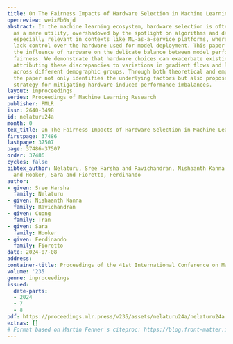 ```yaml
---
title: On The Fairness Impacts of Hardware Selection in Machine Learning
openreview: weixEb6Wjd
abstract: In the machine learning ecosystem, hardware selection is often regarded
  as a mere utility, overshadowed by the spotlight on algorithms and data. This is
  especially relevant in contexts like ML-as-a-service platforms, where users often
  lack control over the hardware used for model deployment. This paper investigates
  the influence of hardware on the delicate balance between model performance and
  fairness. We demonstrate that hardware choices can exacerbate existing disparities,
  attributing these discrepancies to variations in gradient flows and loss surfaces
  across different demographic groups. Through both theoretical and empirical analysis,
  the paper not only identifies the underlying factors but also proposes an effective
  strategy for mitigating hardware-induced performance imbalances.
layout: inproceedings
series: Proceedings of Machine Learning Research
publisher: PMLR
issn: 2640-3498
id: nelaturu24a
month: 0
tex_title: On The Fairness Impacts of Hardware Selection in Machine Learning
firstpage: 37486
lastpage: 37507
page: 37486-37507
order: 37486
cycles: false
bibtex_author: Nelaturu, Sree Harsha and Ravichandran, Nishaanth Kanna and Tran, Cuong
  and Hooker, Sara and Fioretto, Ferdinando
author:
- given: Sree Harsha
  family: Nelaturu
- given: Nishaanth Kanna
  family: Ravichandran
- given: Cuong
  family: Tran
- given: Sara
  family: Hooker
- given: Ferdinando
  family: Fioretto
date: 2024-07-08
address:
container-title: Proceedings of the 41st International Conference on Machine Learning
volume: '235'
genre: inproceedings
issued:
  date-parts:
  - 2024
  - 7
  - 8
pdf: https://proceedings.mlr.press/v235/assets/nelaturu24a/nelaturu24a.pdf
extras: []
# Format based on Martin Fenner's citeproc: https://blog.front-matter.io/posts/citeproc-yaml-for-bibliographies/
---
```

